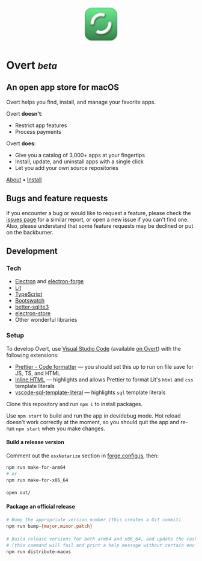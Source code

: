<div align="center">
  <img src="icons/overt-app-icon.png" alt="Overt app icon" width="20%">
</div>

# Overt <small>_beta_</small>

## An open app store for macOS

Overt helps you find, install, and manage your favorite apps.

Overt **doesn't**:

- Restrict app features
- Process payments

Overt **does**:

- Give you a catalog of 3,000+ apps at your fingertips
- Install, update, and uninstall apps with a single click
- Let you add your own source repositories

<a href="https://getovert.app/about">About</a> • <a href="https://getovert.app/install">Install</a>

## Bugs and feature requests

If you encounter a bug or would like to request a feature, please check the [issues page](https://github.com/GetOvert/Overt/issues) for a similar report, or open a new issue if you can't find one. Also, please understand that some feature requests may be declined or put on the backburner.

## Development

### Tech

- [Electron](https://www.electronjs.org) and [electron-forge](https://www.electronforge.io)
- [Lit](https://lit.dev)
- [TypeScript](https://www.typescriptlang.org)
- [Bootswatch](https://bootswatch.com)
- [better-sqlite3](https://www.npmjs.com/package/better-sqlite3)
- [electron-store](https://github.com/sindresorhus/electron-store)
- Other wonderful libraries

### Setup

To develop Overt, use [Visual Studio Code](https://code.visualstudio.com/) (available [on Overt](https://getovert.app/open?action=overt:brew-cask%3F1=install%261[name]=visual-studio-code)) with the following extensions:

- [Prettier - Code formatter](https://marketplace.visualstudio.com/items?itemName=esbenp.prettier-vscode) — you should set this up to run on file save for JS, TS, and HTML
- [Inline HTML](https://marketplace.visualstudio.com/items?itemName=pushqrdx.inline-html) — highlights and allows Prettier to format Lit's `html` and `css` template literals
- [vscode-sql-template-literal](https://marketplace.visualstudio.com/items?itemName=forbeslindesay.vscode-sql-template-literal) — highlights `sql` template literals

Clone this repository and run `npm i` to install packages.

Use `npm start` to build and run the app in dev/debug mode. Hot reload doesn't work correctly at the moment, so you should quit the app and re-run `npm start` when you make changes.

#### Build a release version

Comment out the `osxNotarize` section in [forge.config.js](forge.config.js), then:

```sh
npm run make-for-arm64
# or
npm run make-for-x86_64

open out/
```

#### Package an official release

```sh
# Bump the appropriate version number (this creates a Git commit)
npm run bump-{major,minor,patch}

# Build release versions for both arm64 and x86_64, and update the cask definition
# (this command will fail and print a help message without certain env vars set)
npm run distribute-macos
```
